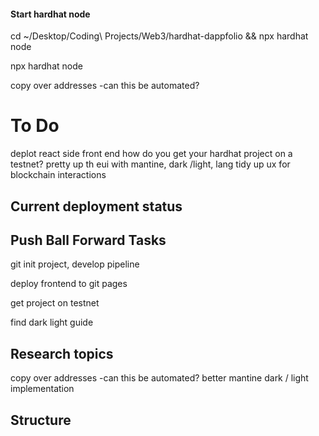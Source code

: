 #### Start hardhat node

cd ~/Desktop/Coding\ Projects/Web3/hardhat-dappfolio && npx hardhat node

npx hardhat node

copy over addresses -can this be automated?

###

# To Do

deplot react side front end
how do you get your hardhat project on a testnet?
pretty up th eui with mantine, dark /light, lang
tidy up ux for blockchain interactions

## Current deployment status

## Push Ball Forward Tasks

git init project, develop pipeline

deploy frontend to git pages

get project on testnet

find dark light guide

## Research topics

copy over addresses -can this be automated?
better mantine
dark / light implementation

## Structure
